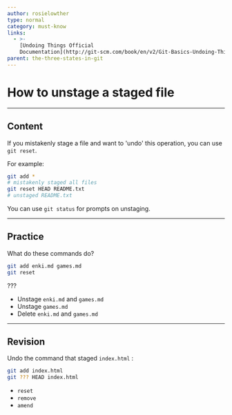 ```yaml
---
author: rosielowther
type: normal
category: must-know
links:
  - >-
    [Undoing Things Official
    Documentation](http://git-scm.com/book/en/v2/Git-Basics-Undoing-Things){website}
parent: the-three-states-in-git
---
```


# How to unstage a staged file


---

## Content

If you mistakenly stage a file and want to 'undo' this operation, you can use `git reset`.

For example:

```bash
git add *
# mistakenly staged all files
git reset HEAD README.txt
# unstaged README.txt 
```

You can use `git status` for prompts on unstaging.


---

## Practice

What do these commands do?

```bash
git add enki.md games.md
git reset 
```

 ???

* Unstage `enki.md` and `games.md`
* Unstage `games.md`
* Delete `enki.md` and `games.md`


---

## Revision

Undo the command that staged `index.html` :

```bash
git add index.html
git ??? HEAD index.html
```

* `reset`
* `remove`
* `amend`
 
